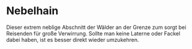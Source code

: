 # Nebelhain

<p>
Dieser extrem neblige Abschnitt der Wälder an der Grenze zum <a href="Hal.md"></a> sorgt bei Reisenden für große
Verwirrung. Sollte man keine Laterne oder Fackel dabei haben, ist es besser direkt wieder umzukehren.
</p>